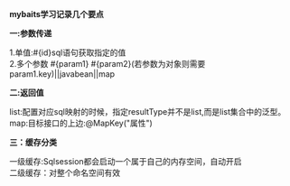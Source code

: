 **mybaits学习记录几个要点**

**一:参数传递**

1.单值:#{id}sql语句获取指定的值<br/>
2.多个参数 #{param1} #{param2}(若参数为对象则需要param1.key)||javabean||map

**二:返回值**

list:配置对应sql映射的时候，指定resultType并不是list,而是list集合中的泛型。<br/>
map:目标接口的上边:@MapKey("属性")

**三：缓存分类**

一级缓存:Sqlsession都会启动一个属于自己的内存空间，自动开启<br/>
二级缓存：对整个命名空间有效


